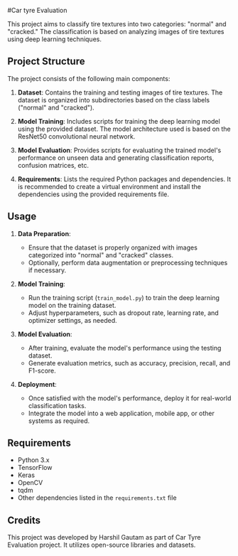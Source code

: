 #Car tyre Evaluation

This project aims to classify tire textures into two categories: "normal" and "cracked." The classification is based on analyzing images of tire textures using deep learning techniques.

## Project Structure

The project consists of the following main components:

1. **Dataset**: Contains the training and testing images of tire textures. The dataset is organized into subdirectories based on the class labels ("normal" and "cracked").

2. **Model Training**: Includes scripts for training the deep learning model using the provided dataset. The model architecture used is based on the ResNet50 convolutional neural network.

3. **Model Evaluation**: Provides scripts for evaluating the trained model's performance on unseen data and generating classification reports, confusion matrices, etc.

4. **Requirements**: Lists the required Python packages and dependencies. It is recommended to create a virtual environment and install the dependencies using the provided requirements file.

## Usage

1. **Data Preparation**:
   - Ensure that the dataset is properly organized with images categorized into "normal" and "cracked" classes.
   - Optionally, perform data augmentation or preprocessing techniques if necessary.

2. **Model Training**:
   - Run the training script (`train_model.py`) to train the deep learning model on the training dataset.
   - Adjust hyperparameters, such as dropout rate, learning rate, and optimizer settings, as needed.

3. **Model Evaluation**:
   - After training, evaluate the model's performance using the testing dataset.
   - Generate evaluation metrics, such as accuracy, precision, recall, and F1-score.

4. **Deployment**:
   - Once satisfied with the model's performance, deploy it for real-world classification tasks.
   - Integrate the model into a web application, mobile app, or other systems as required.

## Requirements

- Python 3.x
- TensorFlow
- Keras
- OpenCV
- tqdm
- Other dependencies listed in the `requirements.txt` file

## Credits

This project was developed by Harshil Gautam as part of Car Tyre Evaluation project. It utilizes open-source libraries and datasets.
